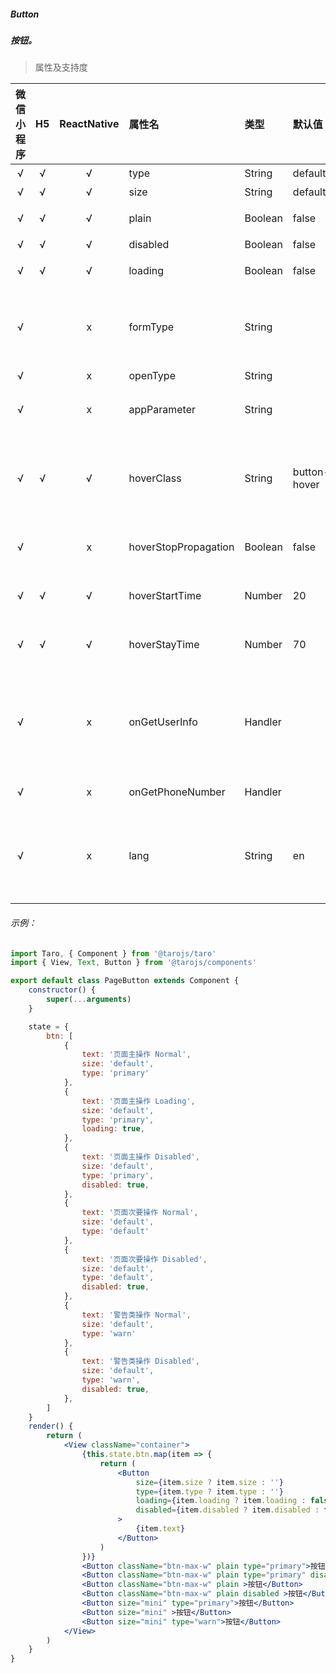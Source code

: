 ##### Button
##### 按钮。

> 属性及支持度

| 微信小程序 | H5 | ReactNative| 属性名 | 类型 | 默认值 | 说明 |
| :-: | :-: | :-: | :- | :- | :- | :- |
| √ | √ | √ | type   | String  | default   | 按钮的样式类型  |
| √ | √ | √ | size   | String  | default   | 按钮的大小 px |
| √ | √ | √ | plain  | Boolean | false | 按钮是否镂空，背景色透明   |
| √ | √ | √ | disabled  | Boolean | false | 是否禁用   |
| √ | √ | √ | loading   | Boolean | false | 名称前是否带 loading 图标  |
| √ |   | x | formType | String  | | 用于 form 组件，点击分别会触发 form 组件的 submit/reset 事件   |
| √ |   | x | openType | String  | | 微信开放能力  |
| √ |   | x | appParameter   | String  | | 打开 APP 时，向 APP 传递的参数   |
| √ | √ | √ | hoverClass | String  | button-hover | 指定按钮按下去的样式类。当 hover-class="none" 时，没有点击态效果  |
| √ |   | x | hoverStopPropagation | Boolean | false | 指定是否阻止本节点的祖先节点出现点击态  |
| √ | √ | √ | hoverStartTime    | Number  | 20    | 按住后多久出现点击态，单位毫秒   |
| √ | √ | √ | hoverStayTime | Number  | 70    | 手指松开后点击态保留时间，单位毫秒   |
| √ |   | x | onGetUserInfo | Handler | | 用户点击该按钮时，会返回获取到的用户信息，从返回参数的 detail 中获取到的值同 wx.getUserInfo |
| √ |   | x | onGetPhoneNumber | Handler | | 获取用户手机号回调 |
| √ |   | x | lang   | String  | en    | 指定返回用户信息的语言，zh_CN 简体中文，zh_TW 繁体中文，en 英文。 |


###### 示例：
```jsx
import Taro, { Component } from '@tarojs/taro'
import { View, Text, Button } from '@tarojs/components'

export default class PageButton extends Component {
    constructor() {
        super(...arguments)
    }

    state = {
        btn: [
            {
                text: '页面主操作 Normal',
                size: 'default',
                type: 'primary'
            },
            {
                text: '页面主操作 Loading',
                size: 'default',
                type: 'primary',
                loading: true,
            },
            {
                text: '页面主操作 Disabled',
                size: 'default',
                type: 'primary',
                disabled: true,
            },
            {
                text: '页面次要操作 Normal',
                size: 'default',
                type: 'default'
            },
            {
                text: '页面次要操作 Disabled',
                size: 'default',
                type: 'default',
                disabled: true,
            },
            {
                text: '警告类操作 Normal',
                size: 'default',
                type: 'warn'
            },
            {
                text: '警告类操作 Disabled',
                size: 'default',
                type: 'warn',
                disabled: true,
            },
        ]
    }
    render() {
        return (
            <View className="container">
                {this.state.btn.map(item => {
                    return (
                        <Button
                            size={item.size ? item.size : ''}
                            type={item.type ? item.type : ''}
                            loading={item.loading ? item.loading : false}
                            disabled={item.disabled ? item.disabled : false}
                        >
                            {item.text}
                        </Button>
                    )
                })}
                <Button className="btn-max-w" plain type="primary">按钮</Button>
                <Button className="btn-max-w" plain type="primary" disabled>不可点击的按钮</Button>
                <Button className="btn-max-w" plain >按钮</Button>
                <Button className="btn-max-w" plain disabled >按钮</Button>
                <Button size="mini" type="primary">按钮</Button>
                <Button size="mini" >按钮</Button>
                <Button size="mini" type="warn">按钮</Button>
            </View>
        )
    }
}
```
